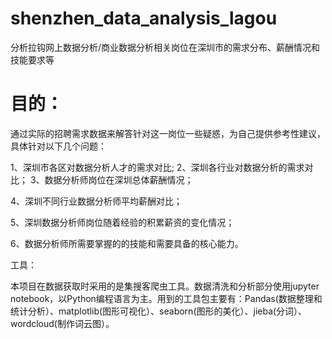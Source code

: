 # shenzhen_data_analysis_lagou
分析拉钩网上数据分析/商业数据分析相关岗位在深圳市的需求分布、薪酬情况和技能要求等

# 目的：

通过实际的招聘需求数据来解答针对这一岗位一些疑惑，为自己提供参考性建议，具体针对以下几个问题：

1、深圳市各区对数据分析人才的需求对比;  2、深圳各行业对数据分析的需求对比；  3、数据分析师岗位在深圳总体薪酬情况；

4、深圳不同行业数据分析师平均薪酬对比；

5、深圳数据分析师岗位随着经验的积累薪资的变化情况；

6、数据分析师所需要掌握的的技能和需要具备的核心能力。

工具：

本项目在数据获取时采用的是集搜客爬虫工具。数据清洗和分析部分使用jupyter notebook，以Python编程语言为主。用到的工具包主要有：Pandas(数据整理和统计分析）、matplotlib(图形可视化）、seaborn(图形的美化）、jieba(分词）、wordcloud(制作词云图）。
